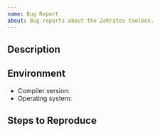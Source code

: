 ```yaml
---
name: Bug Report
about: Bug reports about the ZoKrates toolbox.
---
```


<!--## Prerequisites

- First, many thanks for taking part in the community. We really appreciate that.
- Support questions are better asked on our [gitter channel](https://gitter.im/ZoKrates/ZoKrates) 
- Ensure the issue isn't already reported.
- The issue should be reproducible with the latest ZoKrates version; however, this isn't a hard requirement and being reproducible with an older version is sufficient.

*Delete the above section and the instructions in the sections below before submitting*

-->

## Description

<!--Please shortly describe the bug you have found, and what you expect instead.-->

## Environment

- Compiler version:
- Operating system:

## Steps to Reproduce

<!--
Please provide a *minimal* source code example to trigger the bug you have found.
Please also mention any command line flags that are necessary for triggering the bug.
Provide as much information as necessary to reproduce the bug.

```zokrates
// Some *minimal* ZoKrates source code to reproduce the bug.
// ...
```
-->